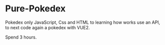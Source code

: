 # Pure-Pokedex

Pokedex only JavaScript, Css and HTML to learning how works use an API, to next code again a pokedex with VUE2.

Spend 3 hours.
